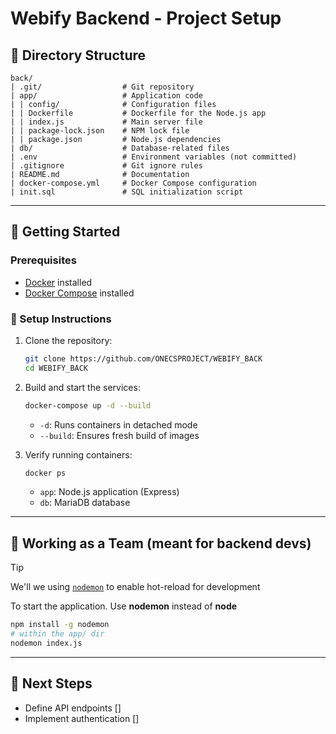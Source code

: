 # Webify Backend - Project Setup

## 📁 Directory Structure
```
back/
| .git/                  # Git repository
| app/                   # Application code
| | config/              # Configuration files
| | Dockerfile           # Dockerfile for the Node.js app
| | index.js             # Main server file
| | package-lock.json    # NPM lock file
| | package.json         # Node.js dependencies
| db/                    # Database-related files
| .env                   # Environment variables (not committed)
| .gitignore             # Git ignore rules
| README.md              # Documentation
| docker-compose.yml     # Docker Compose configuration
| init.sql               # SQL initialization script
```

---

## 🚀 Getting Started

### Prerequisites
- [Docker](https://www.docker.com/) installed
- [Docker Compose](https://docs.docker.com/compose/) installed

### 🔧 Setup Instructions
1. Clone the repository:
   ```sh
   git clone https://github.com/ONECSPROJECT/WEBIFY_BACK
   cd WEBIFY_BACK
   ```

2. Build and start the services:
   ```sh
   docker-compose up -d --build
   ```
   - `-d`: Runs containers in detached mode
   - `--build`: Ensures fresh build of images

3. Verify running containers:
   ```sh
   docker ps
   ```
   - `app`: Node.js application (Express)
   - `db`: MariaDB database

---

## 🔄 Working as a Team (meant for backend devs)

> [!TIP]
> We'll we using [`nodemon`](https://github.com/remy/nodemon) to enable hot-reload for development

To start the application. Use **nodemon** instead of **node**

```sh
npm install -g nodemon
# within the app/ dir
nodemon index.js
```

---

## 🎯 Next Steps
- Define API endpoints []
- Implement authentication []

